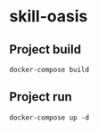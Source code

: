 <!-- @format -->

# skill-oasis

## Project build
```
docker-compose build
```

## Project run
```
docker-compose up -d
```


